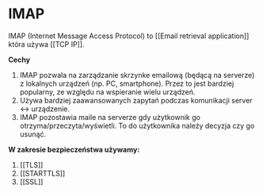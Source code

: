 # IMAP
IMAP (Internet Message Access Protocol) to [[Email retrieval application]] która używa [[TCP IP]].

**Cechy**
1. IMAP pozwala na zarządzanie skrzynke emailową (będącą na serverze) z lokalnych urządzeń (np. PC, smartphone). Przez to jest bardziej popularny, ze względu na wspieranie wielu urządzeń.
2. Używa bardziej zaawansowanych zapytań podczas komunikacji server <-> urządzenie.
3. IMAP pozostawia maile na serverze gdy użytkownik go otrzyma/przeczyta/wyświetli. To do użytkownika należy decyzja czy go usunąć.

**W zakresie bezpieczeństwa używamy:**
1. [[TLS]]
2. [[STARTTLS]]
3. [[SSL]]